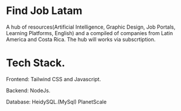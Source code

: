 # Find Job Latam

A hub of resources(Artificial Intelligence, Graphic Design, Job Portals, Learning Platforms, English) and a compiled of companies from Latin America and Costa Rica. The hub will works via subscrtiption.

# Tech Stack.

Frontend:
Tailwind CSS and Javascript.

Backend:
NodeJs.

Database:
HeidySQL.(MySql)
PlanetScale
